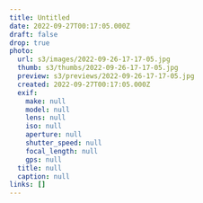 ```yaml
---
title: Untitled
date: 2022-09-27T00:17:05.000Z
draft: false
drop: true
photo:
  url: s3/images/2022-09-26-17-17-05.jpg
  thumb: s3/thumbs/2022-09-26-17-17-05.jpg
  preview: s3/previews/2022-09-26-17-17-05.jpg
  created: 2022-09-27T00:17:05.000Z
  exif:
    make: null
    model: null
    lens: null
    iso: null
    aperture: null
    shutter_speed: null
    focal_length: null
    gps: null
  title: null
  caption: null
links: []
---
```

